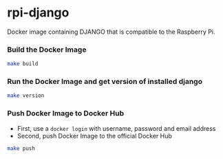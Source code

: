# rpi-django

Docker image containing DJANGO that is compatible to the Raspberry Pi.

### Build the Docker Image
```bash
make build
```

### Run the Docker Image and get version of installed django
```bash
make version
```

### Push Docker Image to Docker Hub
* First, use a `docker login` with username, password and email address
* Second, push Docker Image to the official Docker Hub
```bash
make push
```
